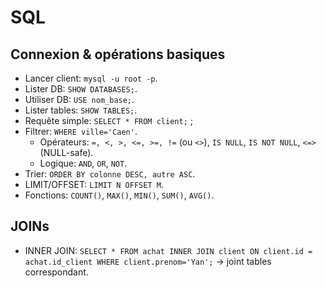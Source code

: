 # SQL

## Connexion & opérations basiques
- Lancer client: `mysql -u root -p`.  
- Lister DB: `SHOW DATABASES;`.  
- Utiliser DB: `USE nom_base;`.  
- Lister tables: `SHOW TABLES;`.  
- Requête simple: `SELECT * FROM client;` ; 
- Filtrer: `WHERE ville='Caen'`.  
	- Opérateurs: `=, <, >, <=, >=, !=` (ou `<>`), `IS NULL`, `IS NOT NULL`, `<=>` (NULL-safe).  
	- Logique: `AND`, `OR`, `NOT`.  
- Trier: `ORDER BY colonne DESC, autre ASC`.  
- LIMIT/OFFSET: `LIMIT N OFFSET M`.  
- Fonctions: `COUNT()`, `MAX()`, `MIN()`, `SUM()`, `AVG()`.

## JOINs
- INNER JOIN: `SELECT * FROM achat INNER JOIN client ON client.id = achat.id_client WHERE client.prenom='Yan';` → joint tables correspondant.
